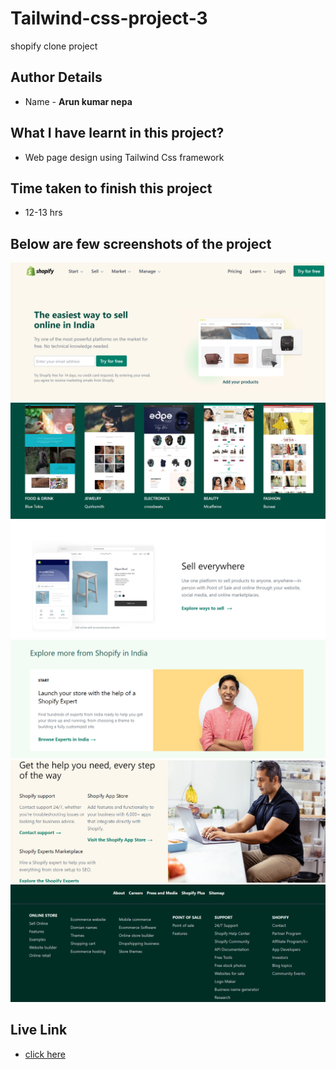 # Tailwind-css-project-3
shopify clone project

## Author Details
- Name  -  __Arun kumar nepa__

## What I have learnt in this project?

- Web page design using Tailwind Css framework

## Time taken to finish this project
- 12-13 hrs

## Below are few screenshots of the project
![home page](./thumbnail.png)
![home page](./screenshots/picture2.png)
![home page](./screenshots/picture3.png)
![home page](./screenshots/picture4.png)
![home page](./screenshots/picture7.png)
![home page](./screenshots/picture8.png)

## Live Link
- [click here](https://arun-shopify-tailwind.netlify.app)
